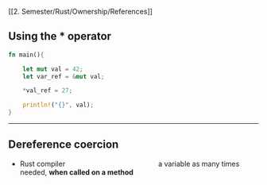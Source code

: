 [[2. Semester/Rust/Ownership/References]]

## Using the * operator

```Rust
fn main(){

	let mut val = 42;
	let var_ref = &mut val;

	*val_ref = 27;

	println!("{}", val);
}
```


---

## Dereference coercion
- Rust compiler <span style="color:#ffffff">automatically dereferences</span> a variable as many times needed, **when called on a method**

